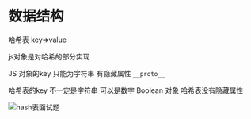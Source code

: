 

# 数据结构

哈希表   key=>value  

js对象是对哈希的部分实现

JS 对象的key 只能为字符串  有隐藏属性 `__proto__` 

哈希表的key  不一定是字符串 可以是数字 Boolean 对象   哈希表没有隐藏属性





![hash表面试题](https://p9-juejin.byteimg.com/tos-cn-i-k3u1fbpfcp/c494884fd8d34e04bf1b7e349d9e93ee~tplv-k3u1fbpfcp-watermark.image)